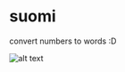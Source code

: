 # suomi

convert numbers to words :D


![alt text](https://upload.wikimedia.org/wikipedia/commons/thumb/b/bc/Flag_of_Finland.svg/2000px-Flag_of_Finland.svg.png)
